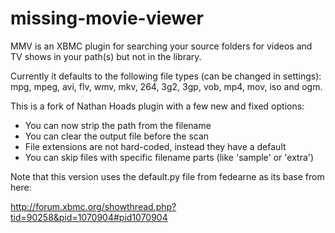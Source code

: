 missing-movie-viewer
====================

MMV is an XBMC plugin for searching your source folders for videos and TV shows in your path(s) but not in the library.

Currently it defaults to the following file types (can be changed in settings):
mpg, mpeg, avi, flv, wmv, mkv, 264, 3g2, 3gp, vob, mp4, mov, iso and ogm.

This is a fork of Nathan Hoads plugin with a few new and fixed options:
* You can now strip the path from the filename
* You can clear the output file before the scan
* File extensions are not hard-coded, instead they have a default
* You can skip files with specific filename parts (like 'sample' or 'extra')

Note that this version uses the default.py file from fedearne as its base from here:

http://forum.xbmc.org/showthread.php?tid=90258&pid=1070904#pid1070904
